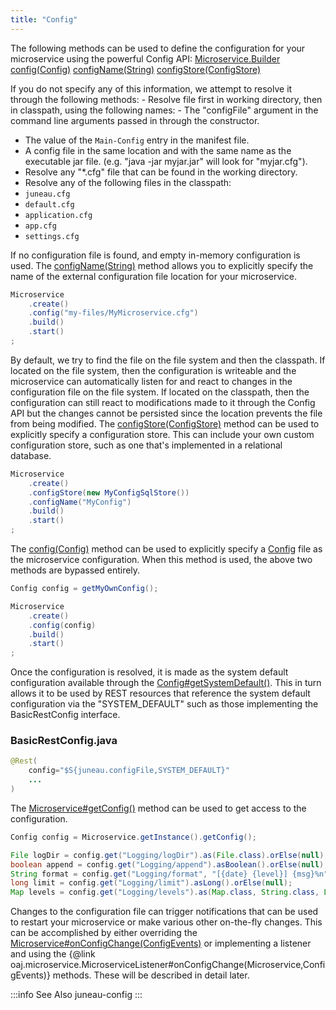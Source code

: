 ```yaml
---
title: "Config"
---
```


The following methods can be used to define the configuration for your microservice using the powerful Config API:
<tree>
<node-0><java-class>[Microservice.Builder](../apidocs/org/apache/juneau/microservice/Microservice/Builder.html)</java-class></node-0>
<node-1><java-method>[config(Config)](../apidocs/org/apache/juneau/microservice/Microservice/Builder.html#config(Config))</java-method></node-1>
<node-1><java-method>[configName(String)](../apidocs/org/apache/juneau/microservice/Microservice/Builder.html#configName(String))</java-method></node-1>
<node-1><java-method>[configStore(ConfigStore)](../apidocs/org/apache/juneau/microservice/Microservice/Builder.html#configStore(ConfigStore))</java-method></node-1>
</tree>

If you do not specify any of this information, we attempt to resolve it through the following methods: - Resolve file first in working directory, then in classpath, using the following names: - The "configFile" argument in the command line arguments passed in through the constructor.
- The value of the `Main-Config` entry in the manifest file.
- A config file in the same location and with the same name as the executable jar file.
(e.g.
"java -jar myjar.jar" will look for "myjar.cfg").
- Resolve any "*.cfg" file that can be found in the working directory.
- Resolve any of the following files in the classpath:
- `juneau.cfg`
- `default.cfg`
- `application.cfg`
- `app.cfg`
- `settings.cfg`

If no configuration file is found, and empty in-memory configuration is used.
The [configName(String)](../apidocs/org/apache/juneau/microservice/Microservice/Builder.html#configName(String)) method allows you to explicitly specify the name of the external configuration file location for your microservice.

```java
Microservice
    .create()
    .config("my-files/MyMicroservice.cfg")
    .build()
    .start()
;
```


By default, we try to find the file on the file system and then the classpath.
If located on the file system, then the configuration is writeable and the microservice can automatically listen for and react to changes in the configuration file on the file system.
If located on the classpath, then the configuration can still react to modifications made to it through the Config API but the changes cannot be persisted since the location prevents the file from being modified.
The [configStore(ConfigStore)](../apidocs/org/apache/juneau/microservice/Microservice/Builder.html#configStore(ConfigStore)) method can be used to explicitly specify a configuration store.
This can include your own custom configuration store, such as one that's implemented in a relational database.

```java
Microservice
    .create()
    .configStore(new MyConfigSqlStore())
    .configName("MyConfig")
    .build()
    .start()
;
```


The [config(Config)](../apidocs/org/apache/juneau/microservice/Microservice/Builder.html#config(Config)) method can be used to explicitly specify a [Config](../apidocs/org/apache/juneau/config/Config.html) file as the microservice configuration.
When this method is used, the above two methods are bypassed entirely.

```java
Config config = getMyOwnConfig();

Microservice
    .create()
    .config(config)
    .build()
    .start()
;
```


Once the configuration is resolved, it is made as the system default configuration available through the [Config#getSystemDefault()](../apidocs/org/apache/juneau/config/Config.html#getSystemDefault()).
This in turn allows it to be used by REST resources that reference the system default configuration via the "SYSTEM_DEFAULT" such as those implementing the BasicRestConfig interface.
### BasicRestConfig.java


```java
@Rest(
    config="$S{juneau.configFile,SYSTEM_DEFAULT}"
    ...
)
```


The [Microservice#getConfig()](../apidocs/org/apache/juneau/microservice/Microservice.html#getConfig()) method can be used to get access to the configuration.

```java
Config config = Microservice.getInstance().getConfig();

File logDir = config.get("Logging/logDir").as(File.class).orElse(null);
boolean append = config.get("Logging/append").asBoolean().orElse(null);
String format = config.get("Logging/format", "[{date} {level}] {msg}%n").orElse(null);
long limit = config.get("Logging/limit").asLong().orElse(null);
Map levels = config.get("Logging/levels").as(Map.class, String.class, Level.class).orElse(null);
```


Changes to the configuration file can trigger notifications that can be used to restart your microservice or make various other on-the-fly changes.
This can be accomplished by either overriding the [Microservice#onConfigChange(ConfigEvents)](../apidocs/org/apache/juneau/microservice/Microservice.html#onConfigChange(ConfigEvents)) or implementing a listener and using the \{@link oaj.microservice.MicroserviceListener#onConfigChange(Microservice,ConfigEvents)\} methods.
These will be described in detail later.

:::info See Also
juneau-config
:::
